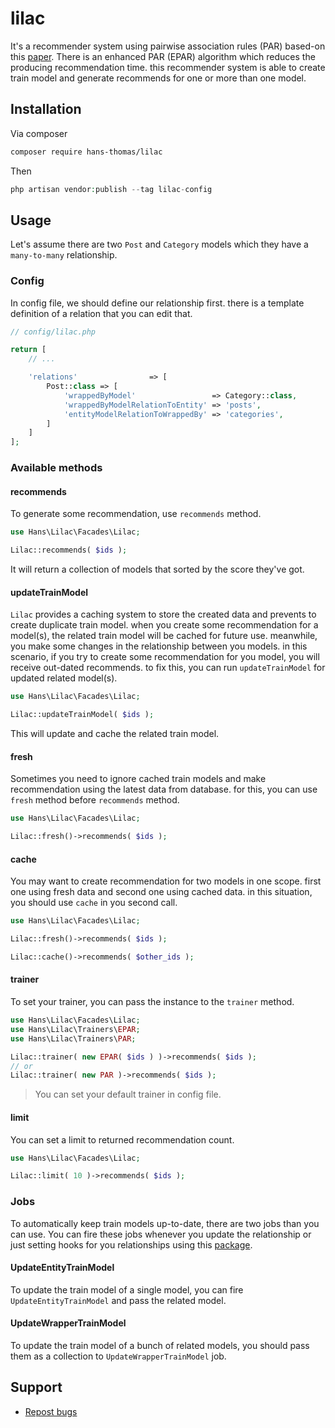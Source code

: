 # lilac

It's a recommender system using pairwise association rules (PAR) based-on
this [paper](https://www.sciencedirect.com/science/article/pii/S095741741830441X?via%3Dihub).
There is an enhanced PAR (EPAR) algorithm which reduces the producing recommendation time. this recommender system is
able to create train model and generate recommends for one or more than one model.

## Installation

Via composer

```bash
composer require hans-thomas/lilac
```

Then

```php
php artisan vendor:publish --tag lilac-config
```

## Usage

Let's assume there are two `Post` and `Category` models which they have a `many-to-many` relationship.

### Config

In config file, we should define our relationship first. there is a template definition of a relation that you can edit
that.

```php
// config/lilac.php

return [
    // ...

    'relations'                => [
        Post::class => [
            'wrappedByModel'                 => Category::class,
            'wrappedByModelRelationToEntity' => 'posts',
            'entityModelRelationToWrappedBy' => 'categories',
        ]
    ]
];
```

### Available methods

#### recommends

To generate some recommendation, use `recommends` method.

```php
use Hans\Lilac\Facades\Lilac;

Lilac::recommends( $ids );
```

It will return a collection of models that sorted by the score they've got.

#### updateTrainModel

`Lilac` provides a caching system to store the created data and prevents to create duplicate train model. when you
create some recommendation for a model(s), the related train model will be cached for future use. meanwhile, you make
some changes in the relationship between you models. in this scenario, if you try to create some recommendation for you
model, you will receive out-dated recommends. to fix this, you can run `updateTrainModel` for updated related model(s).

```php
use Hans\Lilac\Facades\Lilac;

Lilac::updateTrainModel( $ids );
```

This will update and cache the related train model.

#### fresh

Sometimes you need to ignore cached train models and make recommendation using the latest data from database. for this,
you can use `fresh` method before `recommends` method.

```php
use Hans\Lilac\Facades\Lilac;

Lilac::fresh()->recommends( $ids );
```

#### cache

You may want to create recommendation for two models in one scope. first one using fresh data and second one using
cached data. in this situation, you should use `cache` in you second call.

```php
use Hans\Lilac\Facades\Lilac;

Lilac::fresh()->recommends( $ids );

Lilac::cache()->recommends( $other_ids );
```

#### trainer

To set your trainer, you can pass the instance to the `trainer` method.

```php
use Hans\Lilac\Facades\Lilac;
use Hans\Lilac\Trainers\EPAR;
use Hans\Lilac\Trainers\PAR;

Lilac::trainer( new EPAR( $ids ) )->recommends( $ids );
// or
Lilac::trainer( new PAR )->recommends( $ids );
```

> You can set your default trainer in config file.

#### limit

You can set a limit to returned recommendation count.

```php
use Hans\Lilac\Facades\Lilac;

Lilac::limit( 10 )->recommends( $ids );
```

### Jobs

To automatically keep train models up-to-date, there are two jobs than you can use. You can fire these jobs whenever you
update the relationship or just setting hooks for you relationships using
this [package](https://github.com/chelout/laravel-relationship-events).

#### UpdateEntityTrainModel

To update the train model of a single model, you can fire `UpdateEntityTrainModel` and pass the related model.

#### UpdateWrapperTrainModel

To update the train model of a bunch of related models, you should pass them as a collection
to `UpdateWrapperTrainModel` job.


## Support

- [Repost bugs](https://github.com/hans-thomas/lilac/issues)